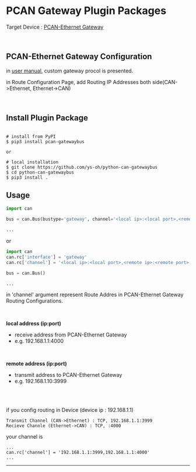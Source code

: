 # PCAN Gateway Plugin Packages


Target Device :
 [PCAN-Ethernet Gateway](https://www.peak-system.com/PCAN-Ethernet-Gateway-FD-DR.538.0.html?&L=1) 

<br>

## PCAN-Ethernet Gateway Configuration

in [user manual](https://www.peak-system.com/produktcd/Pdf/English/PCAN-Ethernet-Gateway-FD-DR_UserMan_eng.pdf), custom gateway procol is presented.

in Route Configuration Page, add Routing IP Addresses both side(CAN->Ethernet, Ethernet->CAN)


<br>

## Install Plugin Package

```shell

# install from PyPI
$ pip3 install pcan-gatewaybus

or 

# local installation
$ git clone https://github.com/ys-oh/python-can-gatewaybus
$ cd python-can-gatewaybus
$ pip3 install . 

```



## Usage 


```python
import can

bus = can.Bus(bustype='gateway', channel='<local ip>:<local port>,<remote ip>:<remote port>')

...

```

or

```python
import can
can.rc['interface'] = 'gateway'
can.rc['channel'] = '<local ip>:<local port>,<remote ip>:<remote port>'

bus = can.Bus()

...

```

in 'channel' argument represent Route Addres in PCAN-Ethernet Gateway Routing Configurations.

<br>

<b>local address (ip:port)</b> 
- receive address from PCAN-Ethernet Gateway
- e.g. 192.168.1.1:4000

<br>

<b>remote address (ip:port)</b>
- transmit address to PCAN-Ethernet Gateway
- e.g. 192.168.1.10:3999 

<br><br>

if you config routing in Device (device ip : 192.168.1.1)

    Transmit Channel (CAN->Ethernet) : TCP, 192.168.1.1:3999
    Recieve Channle (Ethernet->CAN) : TCP, :4000


your channel is

    ...
    can.rc['channel'] = '192.168.1.1:3999,192.168.1.1:4000'
    ...


---
